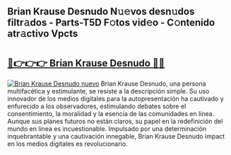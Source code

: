 ## Brian Krause Desnudo N𝚞𝚎vos desn𝚞dos filtr𝚊dos - Parts-T5D F𝚘tos vid𝚎o - C𝚘ntenido atr𝚊ctivo Vpcts

# <h2><a href="http://mb1r05o.tromn.icu/?c=Brian+Krause+Desnudo">🔗👉👉👉 Brian Krause Desnudo 🔗🔗</a></h2>

[![Brian Krause Desnudo nuevo](https://i.imgur.com/pEAQMta.gif)](http://mb1r05o.tromn.icu/?c=Brian+Krause+Desnudo)
Brian Krause Desnudo, una persona multifacética y estimulante, se resiste a la descripción simple. Su uso innovador de los medios digitales para la autopresentación ha cautivado y enfurecido a los observadores, estimulando debates sobre el consentimiento, la moralidad y la esencia de las comunidades en línea. Aunque sus planes futuros no están claros, su papel en la redefinición del mundo en línea es incuestionable. Impulsado por una determinación inquebrantable y una cautivación innegable, Brian Krause Desnudo impact en los medios digitales es revolucionario.
